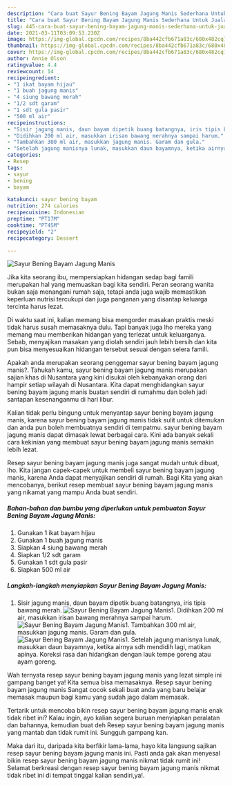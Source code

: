 ```yaml
---
description: "Cara buat Sayur Bening Bayam Jagung Manis Sederhana Untuk Jualan"
title: "Cara buat Sayur Bening Bayam Jagung Manis Sederhana Untuk Jualan"
slug: 445-cara-buat-sayur-bening-bayam-jagung-manis-sederhana-untuk-jualan
date: 2021-03-11T03:09:53.230Z
image: https://img-global.cpcdn.com/recipes/8ba442cfb671a83c/680x482cq70/sayur-bening-bayam-jagung-manis-foto-resep-utama.jpg
thumbnail: https://img-global.cpcdn.com/recipes/8ba442cfb671a83c/680x482cq70/sayur-bening-bayam-jagung-manis-foto-resep-utama.jpg
cover: https://img-global.cpcdn.com/recipes/8ba442cfb671a83c/680x482cq70/sayur-bening-bayam-jagung-manis-foto-resep-utama.jpg
author: Annie Olson
ratingvalue: 4.4
reviewcount: 14
recipeingredient:
- "1 ikat bayam hijau"
- "1 buah jagung manis"
- "4 siung bawang merah"
- "1/2 sdt garam"
- "1 sdt gula pasir"
- "500 ml air"
recipeinstructions:
- "Sisir jagung manis, daun bayam dipetik buang batangnya, iris tipis bawang merah."
- "Didihkan 200 ml air, masukkan irisan bawang merahnya sampai harum."
- "Tambahkan 300 ml air, masukkan jagung manis. Garam dan gula."
- "Setelah jagung manisnya lunak, masukkan daun bayamnya, ketika airnya sdh mendidih lagi, matikan apinya. Koreksi rasa dan hidangkan dengan lauk tempe goreng atau ayam goreng."
categories:
- Resep
tags:
- sayur
- bening
- bayam

katakunci: sayur bening bayam 
nutrition: 274 calories
recipecuisine: Indonesian
preptime: "PT17M"
cooktime: "PT45M"
recipeyield: "2"
recipecategory: Dessert

---
```



![Sayur Bening Bayam Jagung Manis](https://img-global.cpcdn.com/recipes/8ba442cfb671a83c/680x482cq70/sayur-bening-bayam-jagung-manis-foto-resep-utama.jpg)

Jika kita seorang ibu, mempersiapkan hidangan sedap bagi famili merupakan hal yang memuaskan bagi kita sendiri. Peran seorang  wanita bukan saja menangani rumah saja, tetapi anda juga wajib memastikan keperluan nutrisi tercukupi dan juga panganan yang disantap keluarga tercinta harus lezat.

Di waktu  saat ini, kalian memang bisa mengorder masakan praktis meski tidak harus susah memasaknya dulu. Tapi banyak juga lho mereka yang memang mau memberikan hidangan yang terlezat untuk keluarganya. Sebab, menyajikan masakan yang diolah sendiri jauh lebih bersih dan kita pun bisa menyesuaikan hidangan tersebut sesuai dengan selera famili. 



Apakah anda merupakan seorang penggemar sayur bening bayam jagung manis?. Tahukah kamu, sayur bening bayam jagung manis merupakan sajian khas di Nusantara yang kini disukai oleh kebanyakan orang dari hampir setiap wilayah di Nusantara. Kita dapat menghidangkan sayur bening bayam jagung manis buatan sendiri di rumahmu dan boleh jadi santapan kesenanganmu di hari libur.

Kalian tidak perlu bingung untuk menyantap sayur bening bayam jagung manis, karena sayur bening bayam jagung manis tidak sulit untuk ditemukan dan anda pun boleh membuatnya sendiri di tempatmu. sayur bening bayam jagung manis dapat dimasak lewat berbagai cara. Kini ada banyak sekali cara kekinian yang membuat sayur bening bayam jagung manis semakin lebih lezat.

Resep sayur bening bayam jagung manis juga sangat mudah untuk dibuat, lho. Kita jangan capek-capek untuk membeli sayur bening bayam jagung manis, karena Anda dapat menyajikan sendiri di rumah. Bagi Kita yang akan mencobanya, berikut resep membuat sayur bening bayam jagung manis yang nikamat yang mampu Anda buat sendiri.

<!--inarticleads1-->

##### Bahan-bahan dan bumbu yang diperlukan untuk pembuatan Sayur Bening Bayam Jagung Manis:

1. Gunakan 1 ikat bayam hijau
1. Gunakan 1 buah jagung manis
1. Siapkan 4 siung bawang merah
1. Siapkan 1/2 sdt garam
1. Gunakan 1 sdt gula pasir
1. Siapkan 500 ml air




<!--inarticleads2-->

##### Langkah-langkah menyiapkan Sayur Bening Bayam Jagung Manis:

1. Sisir jagung manis, daun bayam dipetik buang batangnya, iris tipis bawang merah.
<img src="https://img-global.cpcdn.com/steps/0b574a51459e47fb/160x128cq70/sayur-bening-bayam-jagung-manis-langkah-memasak-1-foto.jpg" alt="Sayur Bening Bayam Jagung Manis">1. Didihkan 200 ml air, masukkan irisan bawang merahnya sampai harum.
<img src="https://img-global.cpcdn.com/steps/44837a8ef749a5b0/160x128cq70/sayur-bening-bayam-jagung-manis-langkah-memasak-2-foto.jpg" alt="Sayur Bening Bayam Jagung Manis">1. Tambahkan 300 ml air, masukkan jagung manis. Garam dan gula.
<img src="https://img-global.cpcdn.com/steps/1a1846f49d738983/160x128cq70/sayur-bening-bayam-jagung-manis-langkah-memasak-3-foto.jpg" alt="Sayur Bening Bayam Jagung Manis">1. Setelah jagung manisnya lunak, masukkan daun bayamnya, ketika airnya sdh mendidih lagi, matikan apinya. Koreksi rasa dan hidangkan dengan lauk tempe goreng atau ayam goreng.




Wah ternyata resep sayur bening bayam jagung manis yang lezat simple ini gampang banget ya! Kita semua bisa memasaknya. Resep sayur bening bayam jagung manis Sangat cocok sekali buat anda yang baru belajar memasak maupun bagi kamu yang sudah jago dalam memasak.

Tertarik untuk mencoba bikin resep sayur bening bayam jagung manis enak tidak ribet ini? Kalau ingin, ayo kalian segera buruan menyiapkan peralatan dan bahannya, kemudian buat deh Resep sayur bening bayam jagung manis yang mantab dan tidak rumit ini. Sungguh gampang kan. 

Maka dari itu, daripada kita berfikir lama-lama, hayo kita langsung sajikan resep sayur bening bayam jagung manis ini. Pasti anda gak akan menyesal bikin resep sayur bening bayam jagung manis nikmat tidak rumit ini! Selamat berkreasi dengan resep sayur bening bayam jagung manis nikmat tidak ribet ini di tempat tinggal kalian sendiri,ya!.

